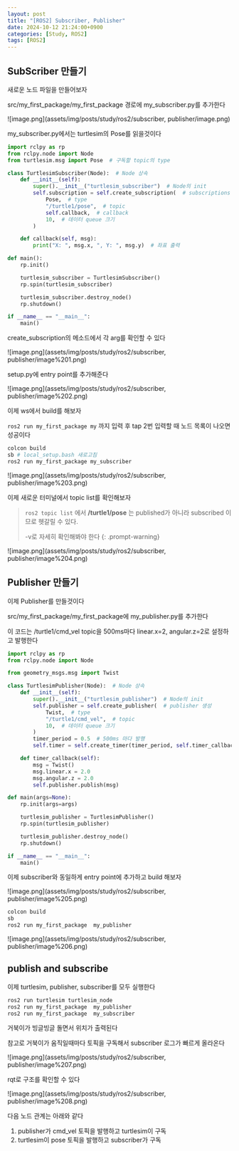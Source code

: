 ```yaml
---
layout: post
title: "[ROS2] Subscriber, Publisher"
date: 2024-10-12 21:24:00+0900
categories: [Study, ROS2]
tags: [ROS2]
---
```


## SubScriber 만들기

새로운 노드 파일을 만들어보자

src/my_first_package/my_first_package 경로에 my_subscriber.py를 추가한다

![image.png](assets/img/posts/study/ros2/subscriber, publisher/image.png)

my_subscriber.py에서는 turtlesim의 Pose를 읽을것이다

```python
import rclpy as rp
from rclpy.node import Node
from turtlesim.msg import Pose  # 구독할 topic의 type

class TurtlesimSubscriber(Node):  # Node 상속
    def __init__(self):
        super().__init__("turtlesim_subscriber")  # Node의 init
        self.subscription = self.create_subscription(  # subscriptions 생성
            Pose,  # type
            "/turtle1/pose",  # topic
            self.callback,  # callback
            10,  # 데이터 queue 크기
        )

    def callback(self, msg):
        print("X: ", msg.x, ", Y: ", msg.y)  # 좌표 출력

def main():
    rp.init()

    turtlesim_subscriber = TurtlesimSubscriber()
    rp.spin(turtlesim_subscriber)

    turtlesim_subscriber.destroy_node()
    rp.shutdown()

if __name__ == "__main__":
    main()

```

create_subscription의 메소드에서 각 arg를 확인할 수 있다

![image.png](assets/img/posts/study/ros2/subscriber, publisher/image%201.png)

setup.py에 entry point를 추가해준다

![image.png](assets/img/posts/study/ros2/subscriber, publisher/image%202.png)

이제 ws에서 build를 해보자

`ros2 run my_first_package my` 까지 입력 후 tap 2번 입력할 때 노드 목록이 나오면 성공이다

```bash
colcon build
sb # local_setup.bash 새로고침
ros2 run my_first_package my_subscriber
```

![image.png](assets/img/posts/study/ros2/subscriber, publisher/image%203.png)

이제 새로운 터미널에서 topic list를 확인해보자

> `ros2 topic list` 에서 **/turtle1/pose** 는 published가 아니라 subscribed 이므로 헷갈릴 수 있다.
>
> -v로 자세히 확인해봐야 한다
{: .prompt-warning}

![image.png](assets/img/posts/study/ros2/subscriber, publisher/image%204.png)

## Publisher 만들기

이제 Publisher를 만들것이다

src/my_first_package/my_first_package에 my_publisher.py를 추가한다

이 코드는 /turtle1/cmd_vel topic을 500ms마다 linear.x=2, angular.z=2로 설정하고 발행한다

```python
import rclpy as rp
from rclpy.node import Node

from geometry_msgs.msg import Twist

class TurtlesimPublisher(Node):  # Node 상속
    def __init__(self):
        super().__init__("turtlesim_publisher")  # Node의 init
        self.publisher = self.create_publisher(  # publisher 생성
            Twist,  # type
            "/turtle1/cmd_vel",  # topic
            10,  # 데이터 queue 크기
        )
        timer_period = 0.5  # 500ms 마다 발행
        self.timer = self.create_timer(timer_period, self.timer_callback)

    def timer_callback(self):
        msg = Twist()
        msg.linear.x = 2.0
        msg.angular.z = 2.0
        self.publisher.publish(msg)

def main(args=None):
    rp.init(args=args)

    turtlesim_publisher = TurtlesimPublisher()
    rp.spin(turtlesim_publisher)

    turtlesim_publisher.destroy_node()
    rp.shutdown()

if __name__ == "__main__":
    main()
```

이제 subscriber와 동일하게 entry point에 추가하고 build 해보자

![image.png](assets/img/posts/study/ros2/subscriber, publisher/image%205.png)

```bash
colcon build
sb
ros2 run my_first_package  my_publisher
```

![image.png](assets/img/posts/study/ros2/subscriber, publisher/image%206.png)

## publish and subscribe

이제 turtlesim, publisher, subscriber를 모두 실행한다

```bash
ros2 run turtlesim turtlesim_node
ros2 run my_first_package  my_publisher
ros2 run my_first_package  my_subscriber
```

거북이가 빙글빙글 돌면서 위치가 출력된다

참고로 거북이가 움직일때마다 토픽을 구독해서 subscriber 로그가 빠르게 올라온다

![image.png](assets/img/posts/study/ros2/subscriber, publisher/image%207.png)

rqt로 구조를 확인할 수 있다

![image.png](assets/img/posts/study/ros2/subscriber, publisher/image%208.png)

다음 노드 관계는 아래와 같다

1. publisher가 cmd_vel 토픽을 발행하고 turtlesim이 구독
2. turtlesim이 pose 토픽을 발행하고 subscriber가 구독
